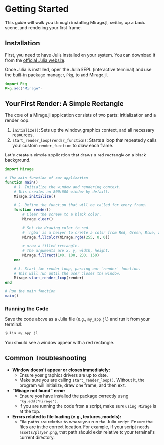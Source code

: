 # Getting Started

This guide will walk you through installing Mirage.jl, setting up a basic scene, and rendering your first frame.

## Installation

First, you need to have Julia installed on your system. You can download it from the [official Julia website](https://julialang.org/downloads/).

Once Julia is installed, open the Julia REPL (interactive terminal) and use the built-in package manager, `Pkg`, to add Mirage.jl.

```julia
import Pkg
Pkg.add("Mirage")
```

## Your First Render: A Simple Rectangle

The core of a Mirage.jl application consists of two parts: initialization and a render loop.

1.  `initialize()`: Sets up the window, graphics context, and all necessary resources.
2.  `start_render_loop(render_function)`: Starts a loop that repeatedly calls your custom `render_function` to draw each frame.

Let's create a simple application that draws a red rectangle on a black background.

```julia
import Mirage

# The main function of our application
function main()
    # 1. Initialize the window and rendering context.
    # This creates an 800x600 window by default.
    Mirage.initialize()
    
    # 2. Define the function that will be called for every frame.
    function render()
        # Clear the screen to a black color.
        Mirage.clear()
        
        # Set the drawing color to red.
        # `rgba` is a helper to create a color from Red, Green, Blue, and Alpha values (0-255).
        Mirage.fillcolor(Mirage.rgba(255, 0, 0))
        
        # Draw a filled rectangle.
        # The arguments are x, y, width, height.
        Mirage.fillrect(100, 100, 200, 150)
    end
    
    # 3. Start the render loop, passing our `render` function.
    # This will run until the user closes the window.
    Mirage.start_render_loop(render)
end

# Run the main function
main()
```

### Running the Code

Save the code above as a Julia file (e.g., `my_app.jl`) and run it from your terminal:

```sh
julia my_app.jl
```

You should see a window appear with a red rectangle.

## Common Troubleshooting

*   **Window doesn't appear or closes immediately:**
    *   Ensure your graphics drivers are up to date.
    *   Make sure you are calling `start_render_loop()`. Without it, the program will initialize, draw one frame, and then exit.
*   **"Mirage not found" error:**
    *   Ensure you have installed the package correctly using `Pkg.add("Mirage")`.
    *   If you are running the code from a script, make sure `using Mirage` is at the top.
*   **Errors related to file loading (e.g., textures, models):**
    *   File paths are relative to where you run the Julia script. Ensure the files are in the correct location. For example, if your script needs `assets/player.png`, that path should exist relative to your terminal's current directory.

